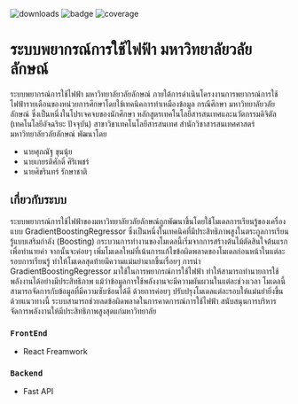![downloads]( https://img.shields.io/badge/framework-react-blue)
![badge](https://img.shields.io/badge/Language-javascript-green)
![coverage](https://img.shields.io/badge/recommend-after_loading_:_npm_install-brightgreen)

# ระบบพยากรณ์การใช้ไฟฟ้า มหาวิทยาลัยวลัยลักษณ์
ระบบพยากรณ์การใช้ไฟฟ้า มหาวิทยาลัยวลัยลักษณ์ ภายใต้การดำเนินโครงงานการพยากรณ์การใช้ไฟฟ้ารายเดือนของหน่วยการศึกษาโดยใช้เทคนิคการทำเหมืองข้อมูล กรณีศึกษา มหาวิทยาลัยวลัยลักษณ์ ซึ่งเป็นหนึ่งในโปรเจคจบของนักศึกษา หลักสูตรเทคโนโลยีสารสนเทศและนวัตกรรมดิจิตัล (เทคโนโลยีอัจฉริยะ ปัจจุบัน) สาขาวิชาเทคโนโลยีสารสนเทศ สำนักวิชาสารสนเทศศาสตร์ มหาวิทยาลัยวลัยลักษณ์ พัฒนาโดย
- นายศุภณัฐ ขุนนุ้ย
- นายเกยรติศักดิ์ ศิริเพชร์
- นายศิขรินทร์ รักษาชาติ

## เกี่ยวกับระบบ
  ระบบพยากรณ์การใช้ไฟฟ้าของมหาวิทยาลัยวลัยลักษณ์ถูกพัฒนาขึ้นโดยใช้โมเดลการเรียนรู้ของเครื่องแบบ GradientBoostingRegressor ซึ่งเป็นหนึ่งในเทคนิคที่มีประสิทธิภาพสูงในตระกูลการเรียนรู้แบบเสริมกำลัง (Boosting) กระบวนการทำงานของโมเดลนี้เริ่มจากการสร้างต้นไม้ตัดสินใจต้นแรกเพื่อทำนายค่า จากนั้นจะค่อยๆ เพิ่มโมเดลใหม่ที่เน้นการแก้ไขข้อผิดพลาดของโมเดลก่อนหน้าในแต่ละรอบการเรียนรู้ ทำให้โมเดลสุดท้ายมีความแม่นยำมากขึ้นเรื่อยๆ
  การนำ GradientBoostingRegressor มาใช้ในการพยากรณ์การใช้ไฟฟ้า ทำให้สามารถทำนายการใช้พลังงานได้อย่างมีประสิทธิภาพ แม้ว่าข้อมูลการใช้พลังงานจะมีความผันผวนในแต่ละช่วงเวลา โมเดลนี้สามารถจัดการกับข้อมูลที่มีความซับซ้อนได้ดี ด้วยการค่อยๆ ปรับปรุงโมเดลแต่ละรอบให้แม่นยำยิ่งขึ้นด้วยแนวทางนี้ ระบบสามารถช่วยลดข้อผิดพลาดในการคาดการณ์การใช้ไฟฟ้า สนับสนุนการบริหารจัดการพลังงานให้มีประสิทธิภาพสูงสุดแก่มหาวิทยาลัย

### `FrontEnd`
- React Freamwork
### `Backend`
- Fast API
